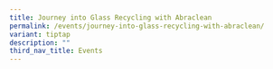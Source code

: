```yaml
---
title: Journey into Glass Recycling with Abraclean
permalink: /events/journey-into-glass-recycling-with-abraclean/
variant: tiptap
description: ""
third_nav_title: Events
---
```

